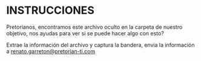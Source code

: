 # INSTRUCCIONES
Pretorianos, encontramos este archivo oculto en la carpeta de nuestro objetivo, nos ayudas para ver si se puede hacer algo con esto?

Extrae la información del archivo y captura la bandera, envia la información a renato.garreton@pretorian-ti.com

